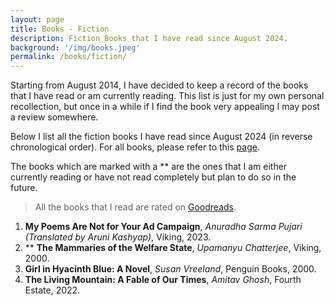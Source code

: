 ```yaml
---
layout: page
title: Books - Fiction
description: Fiction Books that I have read since August 2024.
background: '/img/books.jpeg'
permalink: /books/fiction/
---
```


Starting from August 2014, I have decided to keep a record of the books that I have read or am currently reading. This list is just for my own personal recollection, but once in a while if I find the book very appealing I may post a review somewhere.

Below I list all the fiction books I have read since August 2024 (in reverse chronological order). For all books, please refer to this [page](/books/). 

The books which are marked with a ** are the ones that I am either currently reading or have not read completely but plan to do so in the future.

>All the books that I read are rated on [Goodreads](https://www.goodreads.com/user/show/36494310-manjil).

1. **My Poems Are Not for Your Ad Campaign**, *Anuradha Sarma Pujari (Translated by Aruni Kashyap)*, Viking, 2023.
2. ** **The Mammaries of the Welfare State**, *Upamanyu Chatterjee*, Viking, 2000.
3. **Girl in Hyacinth Blue: A Novel**, *Susan Vreeland*, Penguin Books, 2000.
4. **The Living Mountain: A Fable of Our Times**, *Amitav Ghosh*, Fourth Estate, 2022.  
